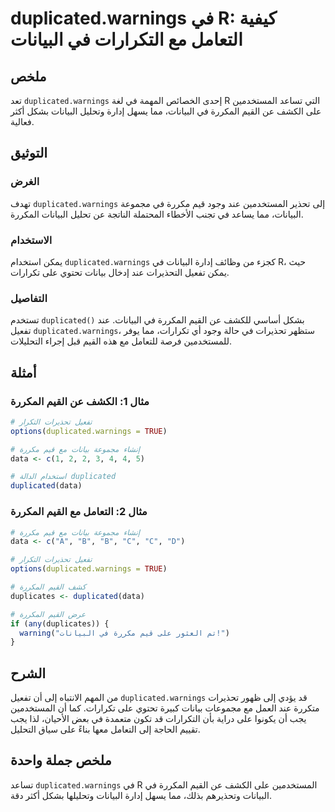 <!--
Meta Description: # duplicated.warnings في R: كيفية التعامل مع التكرارات في البيانات ## ملخص تعد `duplicated.warnings` إحدى الخصائص المهمة في لغة R التي تساعد المستخدمي...
Meta Keywords: duplicated, البيانات, warnings, القيم, المكررة
-->

# duplicated.warnings في R: كيفية التعامل مع التكرارات في البيانات

## ملخص
تعد `duplicated.warnings` إحدى الخصائص المهمة في لغة R التي تساعد المستخدمين على الكشف عن القيم المكررة في البيانات، مما يسهل إدارة وتحليل البيانات بشكل أكثر فعالية.

## التوثيق
### الغرض
تهدف `duplicated.warnings` إلى تحذير المستخدمين عند وجود قيم مكررة في مجموعة البيانات، مما يساعد في تجنب الأخطاء المحتملة الناتجة عن تحليل البيانات المكررة.

### الاستخدام
يمكن استخدام `duplicated.warnings` كجزء من وظائف إدارة البيانات في R، حيث يمكن تفعيل التحذيرات عند إدخال بيانات تحتوي على تكرارات. 

### التفاصيل
تستخدم `duplicated()` بشكل أساسي للكشف عن القيم المكررة في البيانات. عند تفعيل `duplicated.warnings`، ستظهر تحذيرات في حالة وجود أي تكرارات، مما يوفر للمستخدمين فرصة للتعامل مع هذه القيم قبل إجراء التحليلات.

## أمثلة
### مثال 1: الكشف عن القيم المكررة
```r
# تفعيل تحذيرات التكرار
options(duplicated.warnings = TRUE)

# إنشاء مجموعة بيانات مع قيم مكررة
data <- c(1, 2, 2, 3, 4, 4, 5)

# استخدام الدالة duplicated
duplicated(data)
```

### مثال 2: التعامل مع القيم المكررة
```r
# إنشاء مجموعة بيانات مع قيم مكررة
data <- c("A", "B", "B", "C", "C", "D")

# تفعيل تحذيرات التكرار
options(duplicated.warnings = TRUE)

# كشف القيم المكررة
duplicates <- duplicated(data)

# عرض القيم المكررة
if (any(duplicates)) {
  warning("تم العثور على قيم مكررة في البيانات!")
}
```

## الشرح
من المهم الانتباه إلى أن تفعيل `duplicated.warnings` قد يؤدي إلى ظهور تحذيرات متكررة عند العمل مع مجموعات بيانات كبيرة تحتوي على تكرارات. كما أن المستخدمين يجب أن يكونوا على دراية بأن التكرارات قد تكون متعمدة في بعض الأحيان، لذا يجب تقييم الحاجة إلى التعامل معها بناءً على سياق التحليل.

## ملخص جملة واحدة
تساعد `duplicated.warnings` في R المستخدمين على الكشف عن القيم المكررة في البيانات وتحذيرهم بذلك، مما يسهل إدارة البيانات وتحليلها بشكل أكثر دقة.
